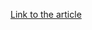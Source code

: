 [Link to the article](https://deepinstinct.com/2021/06/04/the-ransomware-conundrum-a-look-into-darkside/)
